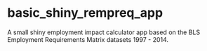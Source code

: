 # basic_shiny_rempreq_app

A small shiny employment impact calculator app based on the BLS Employment Requirements Matrix datasets 1997 - 2014.
